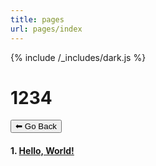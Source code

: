 ```yaml
---
title: pages
url: pages/index
---
```

{% include /_includes/dark.js %}

# 1234

<form>
 <input type="button" value="⬅ Go Back" onclick="history.back()">
</form>

#### 1. [Hello, World!](hello-world)
